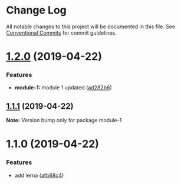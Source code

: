 # Change Log

All notable changes to this project will be documented in this file.
See [Conventional Commits](https://conventionalcommits.org) for commit guidelines.

# [1.2.0](https://github.com/wix-private/lerna-version-ci-playground/compare/module-1@1.1.1...module-1@1.2.0) (2019-04-22)


### Features

* **module-1:** module 1 updated ([ad282b6](https://github.com/wix-private/lerna-version-ci-playground/commit/ad282b6))





## [1.1.1](https://github.com/wix-private/lerna-version-ci-playground/compare/module-1@1.1.0...module-1@1.1.1) (2019-04-22)

**Note:** Version bump only for package module-1





# 1.1.0 (2019-04-22)


### Features

* add lerna ([afb88c4](https://github.com/wix-private/lerna-version-ci-playground/commit/afb88c4))
